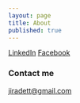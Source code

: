 ```yaml
---
layout: page
title: About
published: true
---
```


[LinkedIn](th.linkedin.com/in/jiradett/)
[Facebook](https://www.facebook.com/jiradett)


### Contact me

[jiradett@gmail.com](mailto:jiradett@gmail.com)